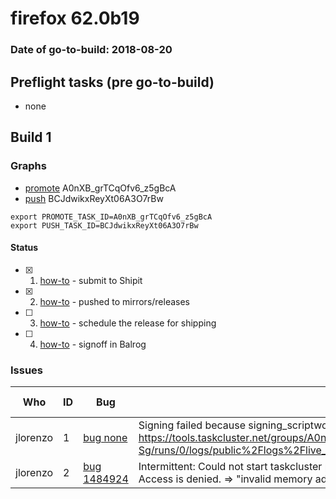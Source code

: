 # firefox 62.0b19

### Date of go-to-build: 2018-08-20

## Preflight tasks (pre go-to-build)
- none

## Build 1  

### Graphs
* [promote](https://tools.taskcluster.net/push-inspector/#/A0nXB_grTCqOfv6_z5gBcA) A0nXB_grTCqOfv6_z5gBcA
* [push](https://tools.taskcluster.net/push-inspector/#/BCJdwikxReyXt06A3O7rBw) BCJdwikxReyXt06A3O7rBw
```
export PROMOTE_TASK_ID=A0nXB_grTCqOfv6_z5gBcA
export PUSH_TASK_ID=BCJdwikxReyXt06A3O7rBw
```


#### Status
- [x] 1.  [how-to](https://wiki.mozilla.org/Release:Release_Automation_on_Mercurial:Starting_a_Release#Submit_to_Ship_It)  - submit to Shipit
- [x] 2.  [how-to](https://github.com/mozilla-releng/releasewarrior-2.0/blob/master/docs/release-promotion/desktop/howto.md#push-artifacts-to-releases-directory)  - pushed to mirrors/releases
- [ ] 3.  [how-to](https://github.com/mozilla-releng/releasewarrior-2.0/blob/master/docs/release-promotion/desktop/howto.md#ship-the-release)  - schedule the release for shipping
- [ ] 4.  [how-to](https://github.com/mozilla-releng/releasewarrior-2.0/blob/master/docs/release-promotion/desktop/howto.md#obtain-sign-offs-for-changes)  - signoff in Balrog

### Issues
| Who                 | ID               | Bug                                                                 | Description                | Resolved                | Future Threat                |
| ------------------- | ---------------- | ------------------------------------------------------------------- | -------------------------- | ----------------------- | ---------------------------- |
| jlorenzo  | 1 | [bug none](https://bugzil.la/none)        | Signing failed because signing_scriptworker timed out fetching signed build https://tools.taskcluster.net/groups/A0nXB_grTCqOfv6_z5gBcA/tasks/AUpCwWOmQjyfdgdmSKX-Sg/runs/0/logs/public%2Flogs%2Flive_backing.log#L57. I reran it | False | True |
| jlorenzo  | 2 | [bug 1484924](https://bugzil.la/1484924)        | Intermittent: Could not start taskcluster proxy: fork/exec C:\generic-worker\taskcluster-proxy.exe: Access is denied. => "invalid memory address or nil pointer dereference" | False | True |


